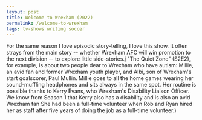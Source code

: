 ```yaml
---
layout: post
title: Welcome to Wrexham (2022)
permalink: /welcome-to-wrexham
tags: tv-shows writing soccer
---
```


For the same reason I love episodic story-telling, I love this show.
It often strays from the main story -- whether Wrexham AFC will win promotion to the next division -- to explore little side-stories.j
"The Quiet Zone" (S2E2), for example, is about two people dear to Wrexham who have autism: Millie, an avid fan and former Wrexham youth player, and Albi, son of Wrexham's start goalscorer, Paul Mullin.
Millie goes to all the home games wearing her sound-muffling headphones and sits always in the same spot.
Her routine is possible thanks to Kerry Evans, who Wrexham's Disability Liaison Officer.
We know from Season 1 that Kerry also has a disability and is also an avid Wrexham fan
She had been a full-time volunteer
when Rob and Ryan hired her as staff after five years of doing the job as a full-time volunteer.)
